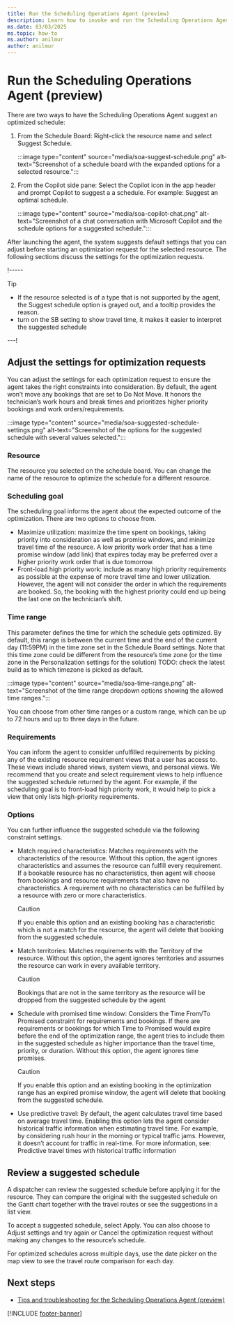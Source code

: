 ```yaml
---
title: Run the Scheduling Operations Agent (preview)
description: Learn how to invoke and run the Scheduling Operations Agent for Dynamics 365 Field Service.
ms.date: 03/03/2025
ms.topic: how-to
ms.author: anilmur
author: anilmur
---
```


# Run the Scheduling Operations Agent (preview)

There are two ways to have the Scheduling Operations Agent suggest an optimized schedule:

1. From the Schedule Board: Right-click the resource name and select Suggest Schedule.

   :::image type="content" source="media/soa-suggest-schedule.png" alt-text="Screenshot of a schedule board with the expanded options for a selected resource.":::

1. From the Copilot side pane: Select the Copilot icon in the app header and prompt Copilot to suggest a a schedule. For example: Suggest an optimal schedule.

   :::image type="content" source="media/soa-copilot-chat.png" alt-text="Screenshot of a chat conversation with Microsoft Copilot and the schedule options for a suggested schedule.":::
 
After launching the agent, the system suggests default settings that you can adjust before starting an optimization request for the selected resource. The following sections discuss the settings for the optimization requests.

!-----
> [!TIP]
> - If the resource selected is of a type that is not supported by the agent, the Suggest schedule option is grayed out, and a tooltip provides the reason.
> - turn on the SB setting to show travel time, it makes it easier to interpret the suggested schedule

---!

## Adjust the settings for optimization requests

You can adjust the settings for each optimization request to ensure the agent takes the right constraints into consideration. By default, the agent won’t move any bookings that are set to Do Not Move. It honors the technician’s work hours and break times and prioritizes higher priority bookings and work orders/requirements.

:::image type="content" source="media/soa-suggested-schedule-settings.png" alt-text="Screenshot of the options for the suggested schedule with several values selected.":::

### Resource

The resource you selected on the schedule board. You can change the name of the resource to optimize the schedule for a different resource.

### Scheduling goal

The scheduling goal informs the agent about the expected outcome of the optimization. There are two options to choose from.

- Maximize utilization: maximize the time spent on bookings, taking priority into consideration as well as promise windows, and minimize travel time of the resource. A low priority work order that has a time promise window (add link) that expires today may be preferred over a higher priority work order that is due tomorrow.
- Front-load high priority work: include as many high priority requirements as possible at the expense of more travel time and lower utilization. However, the agent will not consider the order in which the requirements are booked.  So, the booking with the highest priority could end up being the last one on the technician’s shift.

### Time range

This parameter defines the time for which the schedule gets optimized. By default, this range is between the current time and the end of the current day (11:59PM) in the time zone set in the Schedule Board settings. Note that this time zone could be different from the resource’s time zone (or the time zone in the Personalization settings for the solution) TODO: check the latest build as to which timezone is picked as default.

:::image type="content" source="media/soa-time-range.png" alt-text="Screenshot of the time range dropdown options showing the allowed time ranges.":::

You can choose from other time ranges or a custom range, which can be up to 72 hours and up to three days in the future.

### Requirements

You can inform the agent to consider unfulfilled requirements by picking any of the  existing resource requirement views that a user has access to. These views include shared views, system views, and personal views. We recommend that you create and select requirement views to help influence the suggested schedule returned by the agent. For example, if the scheduling goal is to front-load high priority work, it would help to pick a view that only lists high-priority requirements.

### Options

You can further influence the suggested schedule via the following constraint settings.

- Match required characteristics: Matches requirements with the characteristics of the resource. Without this option, the agent ignores characteristics and assumes the resource can fulfill every requirement. If a bookable resource has no characteristics, then agent will choose from bookings and resource requirements that also have no characteristics. A requirement with no characteristics can be fulfilled by a resource with zero or more characteristics.
    > [!CAUTION]
    > If you enable this option and an existing booking has a characteristic which is not a match for the resource, the agent will delete that booking from the suggested schedule.
- Match territories: Matches requirements with the Territory of the resource. Without this option, the agent ignores territories and assumes the resource can work in every available territory.
    > [!CAUTION]
    > Bookings that are not in the same territory as the resource will be dropped from the suggested schedule by the agent
- Schedule with promised time window: Considers the Time From/To Promised constraint for requirements and bookings. If there are requirements or bookings for which Time to Promised would expire before the end of the optimization range, the agent tries to include them in the suggested schedule as higher importance than the travel time, priority, or duration. Without this option, the agent ignores time promises.
    > [!CAUTION]
    > If you enable this option and an existing booking in the optimization range has an expired promise window, the agent will delete that booking from the suggested schedule.
- Use predictive travel: By default, the agent calculates travel time based on average travel time. Enabling this option lets the agent consider historical traffic information when estimating travel time. For example, by considering rush hour in the morning or typical traffic jams. However, it doesn’t account for traffic in real-time. For more information, see: Predictive travel times with historical traffic information

## Review a suggested schedule

A dispatcher can review the suggested schedule before applying it for the resource. They can compare the original with the suggested schedule on the Gantt chart together with the travel routes or see the suggestions in a list view.

To accept a suggested schedule, select Apply. You can also choose to Adjust settings and try again or Cancel the optimization request without making any changes to the resource’s schedule.

For optimized schedules across multiple days, use the date picker on the map view to see the travel route comparison for each day.

## Next steps

- [Tips and troubleshooting for the Scheduling Operations Agent (preview)](soa-tips.md)

[!INCLUDE [footer-banner](../includes/footer-banner.md)]